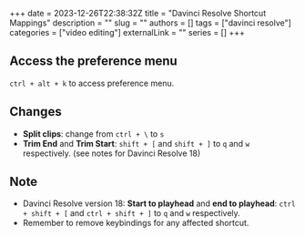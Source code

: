 +++ 
date = 2023-12-26T22:38:32Z
title = "Davinci Resolve Shortcut Mappings"
description = ""
slug = ""
authors = []
tags = ["davinci resolve"]
categories = ["video editing"]
externalLink = ""
series = []
+++

## Access the preference menu

`ctrl + alt + k` to access preference menu.

## Changes

- **Split clips**: change from `ctrl + \` to `s`
- **Trim End** and **Trim Start**: `shift + [` and `shift + ]` to `q` and `w` respectively. (see notes for Davinci Resolve 18)

## Note

- Davinci Resolve version 18: **Start to playhead** and **end to playhead**: `ctrl + shift + [` and `ctrl + shift + ]` to `q` and `w` respectively.
- Remember to remove keybindings for any affected shortcut.
